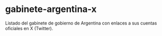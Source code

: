 # gabinete-argentina-x
Listado del gabinete de gobierno de Argentina con enlaces a sus cuentas oficiales en X (Twitter).
